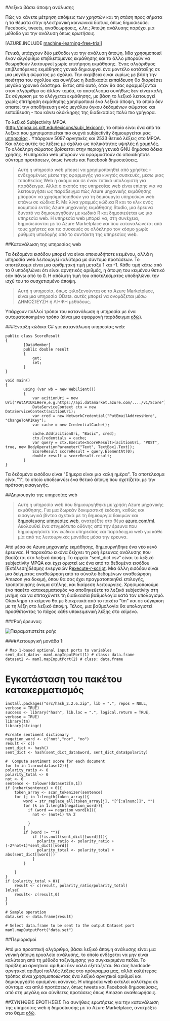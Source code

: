 <properties 
    pageTitle="Λεξικό βάσει ανάλυσης άποψη | Microsoft Azure" 
    description="Λεξικό βάσει άποψη ανάλυσης" 
    services="machine-learning" 
    documentationCenter="" 
    authors="pengxia" 
    manager="jhubbard" 
    editor="cgronlun"/>

<tags 
    ms.service="machine-learning" 
    ms.workload="data-services" 
    ms.tgt_pltfrm="na" 
    ms.devlang="na" 
    ms.topic="article" 
    ms.date="09/16/2016" 
    ms.author="pengxia"/> 



#<a name="lexicon-based-sentiment-analysis"></a>Λεξικό βάσει άποψη ανάλυσης 

Πώς να κάνετε μέτρηση απόψεις των χρηστών και τη στάση προς σήματα ή τα θέματα στην ηλεκτρονική κοινωνικά δίκτυα, όπως δημοσιεύσει Facebook, tweets, αναθεωρήσεις, κ.λπ.; Άποψη ανάλυσης παρέχει μια μέθοδο για την ανάλυση όπως ερωτήσεις.


[AZURE.INCLUDE [machine-learning-free-trial](../../includes/machine-learning-free-trial.md)]

Γενικά, υπάρχουν δύο μέθοδοι για την ανάλυση άποψη. Μία χρησιμοποιεί έναν αλγόριθμο επιβλεπόμενες εκμάθησης και το άλλο μπορούν να θεωρηθούν λειτουργεί χωρίς επιτήρηση εκμάθησης. Ένας αλγόριθμος επιβλεπόμενες εκμάθησης γενικά δημιουργεί ένα μοντέλο κατάταξης σε μια μεγάλη σώματος με σχόλια. Την ακρίβεια είναι κυρίως με βάση την ποιότητα του σχολίου και συνήθως η διαδικασία εκπαίδευση θα διαρκέσει μεγάλο χρονικό διάστημα. Εκτός από αυτό, όταν θα σας εφαρμόζονται στον αλγόριθμο σε άλλον τομέα, το αποτέλεσμα συνήθως δεν είναι καλή. Σε σύγκριση με το ελέγχεται εκμάθησης, με βάση το λεξικό λειτουργεί χωρίς επιτήρηση εκμάθησης χρησιμοποιεί ένα λεξικό άποψη, το οποίο δεν απαιτεί την αποθήκευση ενός μεγάλου όγκου δεδομένων σώματος και εκπαίδευση - που κάνει ολόκληρης της διαδικασίας πολύ πιο γρήγορα. 

Το λεξικό Subjectivity MPQA (http://mpqa.cs.pitt.edu/lexicons/subj_lexicon/), το οποίο είναι ένα από τα λεξικά που χρησιμοποιείται πιο συχνά subjectivity δημιουργείται μας [υπηρεσίας](https://datamarket.azure.com/dataset/aml_labs/lexicon_based_sentiment_analysis) . Υπάρχουν 5097 αρνητικές και 2533 θετικό λέξεις στο MPQA. Και όλες αυτές τις λέξεις με σχόλια ως πολικότητας υψηλές ή χαμηλές. Το ολόκληρη σώματος βρίσκεται στην περιοχή γενικά GNU δημόσια άδεια χρήσης. Η υπηρεσία web μπορούν να εφαρμοστούν σε οποιαδήποτε σύντομο προτάσεων, όπως tweets και Facebook δημοσιεύσεις. 

>Αυτή η υπηρεσία web μπορεί να χρησιμοποιηθεί από χρήστες – ενδεχομένως μέσω της εφαρμογής για κινητές συσκευές, μέσω μιας τοποθεσίας Web ή ακόμα και σε έναν τοπικό υπολογιστή για παράδειγμα. Αλλά ο σκοπός της υπηρεσίας web είναι επίσης για να λειτουργήσει ως παράδειγμα πώς Azure μηχανικής εκμάθησης μπορούν να χρησιμοποιηθούν για τη δημιουργία υπηρεσιών web επάνω σε κώδικα R. Με λίγα γραμμές κώδικα R και το κλικ ενός κουμπιού εντός Azure μηχανικής εκμάθησης Studio, μια έρευνα δυνατό να δημιουργηθούν με κωδικό R και δημοσιεύεται ως μια υπηρεσία web. Η υπηρεσία web μπορεί να, στη συνέχεια, δημοσιεύονται με το Azure Marketplace και που καταναλώνεται από τους χρήστες και τις συσκευές σε ολόκληρο τον κόσμο χωρίς ρύθμιση υποδομής από το συντάκτη της υπηρεσίας web.

##<a name="consumption-of-web-service"></a>Κατανάλωση της υπηρεσίας web

Τα δεδομένα εισόδου μπορεί να είναι οποιουδήποτε κειμένου, αλλά η υπηρεσία web λειτουργεί καλύτερα με σύντομο προτάσεων. Το αποτέλεσμα είναι μια αριθμητική τιμή μεταξύ 1 και -1. Κάθε τιμή κάτω από το 0 υποδηλώνει ότι είναι αρνητικός αριθμός, η άποψη του κειμένου θετικό εάν πάνω από το 0. Η απόλυτη τιμή του αποτελέσματος υποδηλώνει την ισχύ του το συσχετισμένο άποψη. 

>Αυτή η υπηρεσία, όπως φιλοξενούνται σε το Azure Marketplace, είναι μια υπηρεσία OData. αυτές μπορεί να ονομάζεται μέσω ΔΗΜΟΣΊΕΥΣΗ ή ΛΉΨΗ μεθόδους. 

Υπάρχουν πολλοί τρόποι του κατανάλωση η υπηρεσία με ένα αυτοματοποιημένο τρόπο (είναι μια εφαρμογή παράδειγμα [εδώ](http://microsoftazuremachinelearning.azurewebsites.net/)).

###<a name="starting-c-code-for-web-service-consumption"></a>Έναρξη κώδικα C# για κατανάλωση υπηρεσίας web:

    public class ScoreResult
    {
            [DataMember]
            public double result
            {
                get;
                set;
            }
    }

    void main()
    {
            using (var wb = new WebClient())
            {
                var acitionUri = new Uri("PutAPIURLHere,e.g.https://api.datamarket.azure.com/..../v1/Score");
                DataServiceContext ctx = new DataServiceContext(acitionUri);
                var cred = new NetworkCredential("PutEmailAddressHere", "ChangeToAPIKey");
                var cache = new CredentialCache();
    
                cache.Add(acitionUri, "Basic", cred);
                ctx.Credentials = cache;
                var query = ctx.Execute<ScoreResult>(acitionUri, "POST", true, new BodyOperationParameter("Text", TextBox1.Text));
                ScoreResult scoreResult = query.ElementAt(0);
                double result = scoreResult.result;
            }
    }



Τα δεδομένα εισόδου είναι "Σήμερα είναι μια καλή ημέρα". Το αποτέλεσμα είναι "1", το οποίο υποδεικνύει ένα θετικό άποψη που σχετίζεται με την πρόταση εισαγωγής. 

##<a name="creation-of-web-service"></a>Δημιουργία της υπηρεσίας web
>Αυτή η υπηρεσία web που δημιουργήθηκε με χρήση Azure μηχανικής εκμάθησης. Για μια δωρεάν δοκιμαστική έκδοση, καθώς και εισαγωγικά βίντεο σχετικά με τη δημιουργία δοκιμών και [δημοσίευσης υπηρεσίες web](machine-learning-publish-a-machine-learning-web-service.md), ανατρέξτε στο θέμα [azure.com/ml](http://azure.com/ml). Ακολουθεί ένα στιγμιότυπο οθόνης από την έρευνα που δημιουργήσατε τον κώδικα υπηρεσίας και παράδειγμα web για κάθε μία από τις λειτουργικές μονάδες μέσα την έρευνα.


Από μέσα σε Azure μηχανικής εκμάθησης, δημιουργήθηκε ένα νέο κενό έρευνας. Η παρακάτω εικόνα δείχνει τη ροή έρευνας ανάλυσης που βασίζεται στο λεξικό άποψη. Το αρχείο "sent_dict.csv" είναι το λεξικό subjectivity MPQA και έχει οριστεί ως ένα από τα δεδομένα εισόδου [Εκτέλεση]δέσμης ενεργειών R[execute-r-script]. Μια άλλη εισόδου είναι μια δείγματος αναθεώρηση από το σύνολο δεδομένων αναθεώρηση Amazon για δοκιμή, όπου θα σας έχει πραγματοποιηθεί επιλογής, τροποποίησης όνομα στήλης, και διαίρεση λειτουργίες. Χρησιμοποιούμε ένα πακέτο κατακερματισμός να αποθηκεύετε το λεξικό subjectivity στη μνήμη και να επιταχύνετε τη διαδικασία βαθμολογία κατά τον υπολογισμό. Ολόκληρο το κείμενο θα με διακριτικά από το πακέτο "tm" και σε σύγκριση με τη λέξη στο λεξικό άποψη. Τέλος, μια βαθμολογία θα υπολογιστεί προσθέτοντας το πάχος κάθε υποκειμενική λέξης στο κείμενο. 

###<a name="experiment-flow"></a>Ροή έρευνας:

![Πειραματιστείτε ροής][2]


####<a name="module-1"></a>Λειτουργική μονάδα 1:
    
    # Map 1-based optional input ports to variables
    sent_dict_data<- maml.mapInputPort(1) # class: data.frame
    dataset2 <- maml.mapInputPort(2) # class: data.frame
 
   # <a name="install-hash-package"></a>Εγκατάσταση του πακέτου κατακερματισμός
    install.packages("src/hash_2.2.6.zip", lib = ".", repos = NULL, verbose = TRUE)
    success <- library("hash", lib.loc = ".", logical.return = TRUE, verbose = TRUE)
    library(tm)
    library(stringr)

    #create sentiment dictionary
    negation_word <- c("not","nor", "no")
    result <- c()
    sent_dict <- hash()
    sent_dict <- hash(sent_dict_data$word, sent_dict_data$polarity)

    #  Compute sentiment score for each document
    for (m in 1:nrow(dataset2)){
    polarity_ratio <- 0
    polarity_total <- 0
    not <- 0
    sentence <- tolower(dataset2[m,1])
    if (nchar(sentence) > 0){
        token_array <- scan_tokenizer(sentence)
        for (j in 1:length(token_array)){
            word = str_replace_all(token_array[j], "[^[:alnum:]]", "")
            for (k in 1:length(negation_word)){
              if (word == negation_word[k]){
                not <- (not+1) %% 2

              }
            }
            if (word != ""){
                if (!is.null(sent_dict[[word]])){
                  polarity_ratio <- polarity_ratio + (-2*not+1)*sent_dict[[word]]
                  polarity_total <- polarity_total + abs(sent_dict[[word]])
                }
            }
          
        }
    }
    if (polarity_total > 0){
        result <- c(result, polarity_ratio/polarity_total)
    }else{
        result<- c(result,0)
    }
    }

    # Sample operation
    data.set <- data.frame(result)

    # Select data.frame to be sent to the output Dataset port
    maml.mapOutputPort("data.set")
    


##<a name="limitations"></a>Περιορισμοί

Από μια προοπτική αλγόριθμο, βάσει λεξικό άποψη ανάλυσης είναι μια γενική άποψη εργαλείο ανάλυσης, το οποίο ενδέχεται να μην είναι καλύτερη από τη μέθοδο ταξινόμησης για συγκεκριμένα πεδία. Το πρόβλημα αρνητικοί αριθμοί δεν καλά εξετάζεται. Θα σας hardcode αρνητικοί αριθμοί πολλές λέξεις στο πρόγραμμα μας, αλλά καλύτερος τρόπος είναι χρησιμοποιώντας ένα λεξικό αρνητικοί αριθμοί και δημιουργήστε ορισμένοι κανόνες. Η υπηρεσία web εκτελεί καλύτερα σε σύντομο και απλό προτάσεων, όπως tweets και Facebook δημοσιεύσεις, από στη μεγάλη και σύνθετες προτάσεις όπως Amazon αναθεωρήσεις. 

##<a name="faq"></a>ΣΥΝΉΘΕΙΣ ΕΡΩΤΉΣΕΙΣ
Για συνήθεις ερωτήσεις για την κατανάλωση της υπηρεσίας web ή δημοσίευσης με το Azure Marketplace, ανατρέξτε στο θέμα [εδώ](machine-learning-marketplace-faq.md).

[1]: ./media/machine-learning-r-csharp-lexicon-based-sentiment-analysis/sentiment_analysis_1.png
[2]: ./media/machine-learning-r-csharp-lexicon-based-sentiment-analysis/sentiment_analysis_2.png


<!-- Module References -->
[execute-r-script]: https://msdn.microsoft.com/library/azure/30806023-392b-42e0-94d6-6b775a6e0fd5/

 
